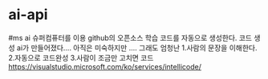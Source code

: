 # ai-api
#ms ai
슈퍼컴퓨터를 이용 github의 오픈소스 학습
코드를 자동으로 생성한다. 코드 생성 ai가 만들어졌다.... 아직은 미숙하지만 .... 그래도 엄청난 
1.사람의 문장을 이해한다.
2.자동으로 코드완성
3.사람이 조금만 고치면 코드 
https://visualstudio.microsoft.com/ko/services/intellicode/
